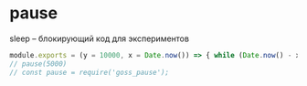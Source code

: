 # pause
sleep – блокирующий код для экспериментов

```JavaScript
module.exports = (y = 10000, x = Date.now()) => { while (Date.now() - x < y) ;};
// pause(5000)
// const pause = require('goss_pause');
```
